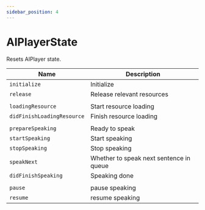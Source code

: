 ```yaml
---
sidebar_position: 4
---
```


# AIPlayerState

Resets AIPlayer state.

| Name                       | Description                     |
| ----- | --------- |
| `initialize`               | Initialize                              |
| `release`                  | Release relevant resources |
|    |   |
| `loadingResource`          | Start resource loading |
| `didFinishLoadingResource` | Finish resource loading |
|    |   |
| `prepareSpeaking`          | Ready to speak          |
| `startSpeaking`            | Start speaking           |
| `stopSpeaking`             | Stop speaking     |
| `speakNext`                | Whether to speak next sentence in queue |
| `didFinishSpeaking`        | Speaking done       |
|    |   |
| `pause`                    | pause speaking             |
| `resume`                   | resume speaking        |

